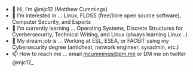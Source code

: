 - 👋 Hi, I’m @mjc12 (Matthew Cummings)
- 👀 I’m interested in ... Linux, FLOSS (free/libre open source software), Computer Security, and Esports
- 🌱 I’m currently learning ... Operating Systems, Discrete Structures for Cyerbersecurity, Technical Writing, and Linux (always learning Linux...)
- 🧠 My dream job is ... Working at ESL, ESEA, or FACEIT using my Cybersecurity degree (anticheat, network engineer, sysadmin, etc.)
- 📫 How to reach me ... email mcummings@pm.me or DM me on twitter @mjc12_
